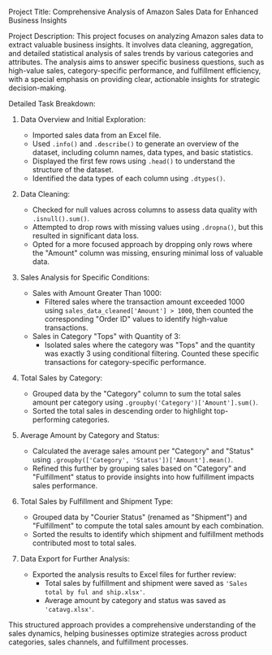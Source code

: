 Project Title: Comprehensive Analysis of Amazon Sales Data for Enhanced Business Insights

 Project Description:
This project focuses on analyzing Amazon sales data to extract valuable business insights. It involves data cleaning, aggregation, and detailed statistical analysis of sales trends by various categories and attributes. The analysis aims to answer specific business questions, such as high-value sales, category-specific performance, and fulfillment efficiency, with a special emphasis on providing clear, actionable insights for strategic decision-making.

 Detailed Task Breakdown:

1. Data Overview and Initial Exploration:
   - Imported sales data from an Excel file.
   - Used `.info()` and `.describe()` to generate an overview of the dataset, including column names, data types, and basic statistics.
   - Displayed the first few rows using `.head()` to understand the structure of the dataset.
   - Identified the data types of each column using `.dtypes()`.

2. Data Cleaning:
   - Checked for null values across columns to assess data quality with `.isnull().sum()`.
   - Attempted to drop rows with missing values using `.dropna()`, but this resulted in significant data loss.
   - Opted for a more focused approach by dropping only rows where the "Amount" column was missing, ensuring minimal loss of valuable data.

3. Sales Analysis for Specific Conditions:
   - Sales with Amount Greater Than 1000:
     - Filtered sales where the transaction amount exceeded 1000 using `sales_data_cleaned['Amount'] > 1000`, then counted the corresponding "Order ID" values to identify high-value transactions.
   - Sales in Category "Tops" with Quantity of 3:
     - Isolated sales where the category was "Tops" and the quantity was exactly 3 using conditional filtering. Counted these specific transactions for category-specific performance.

4. Total Sales by Category:
   - Grouped data by the "Category" column to sum the total sales amount per category using `.groupby('Category')['Amount'].sum()`.
   - Sorted the total sales in descending order to highlight top-performing categories.

5. Average Amount by Category and Status:
   - Calculated the average sales amount per "Category" and "Status" using `.groupby(['Category', 'Status'])['Amount'].mean()`.
   - Refined this further by grouping sales based on "Category" and "Fulfillment" status to provide insights into how fulfillment impacts sales performance.

6. Total Sales by Fulfillment and Shipment Type:
   - Grouped data by "Courier Status" (renamed as "Shipment") and "Fulfillment" to compute the total sales amount by each combination.
   - Sorted the results to identify which shipment and fulfillment methods contributed most to total sales.

7. Data Export for Further Analysis:
   - Exported the analysis results to Excel files for further review:
     - Total sales by fulfillment and shipment were saved as `'Sales total by ful and ship.xlsx'`.
     - Average amount by category and status was saved as `'catavg.xlsx'`.

This structured approach provides a comprehensive understanding of the sales dynamics, helping businesses optimize strategies across product categories, sales channels, and fulfillment processes.

